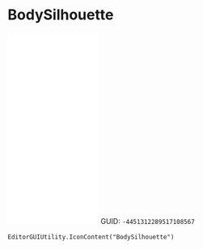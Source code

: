 # BodySilhouette
![](/img/BodySilhouette.png)
GUID: `-4451312289517108567`
```
EditorGUIUtility.IconContent("BodySilhouette")
```
